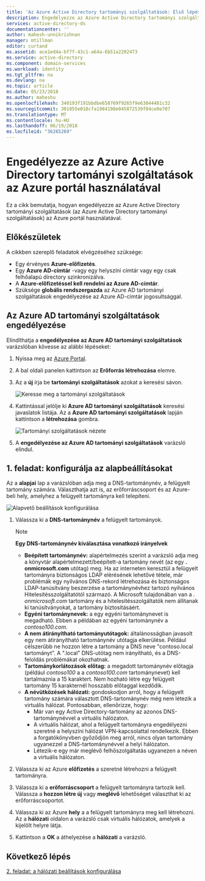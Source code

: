 ```yaml
---
title: 'Az Azure Active Directory tartományi szolgáltatások: Első lépések |} Microsoft Docs'
description: Engedélyezze az Azure Active Directory tartományi szolgáltatások az Azure portál használatával
services: active-directory-ds
documentationcenter: ''
author: mahesh-unnikrishnan
manager: mtillman
editor: curtand
ms.assetid: ace1ed4a-bf7f-43c1-a64a-6b51a2202473
ms.service: active-directory
ms.component: domain-services
ms.workload: identity
ms.tgt_pltfrm: na
ms.devlang: na
ms.topic: article
ms.date: 05/23/2018
ms.author: maheshu
ms.openlocfilehash: 340193f191bbdbe658769f9265f9e63844481c32
ms.sourcegitcommit: 301855e018cfa1984198e045872539f04ce0e707
ms.translationtype: MT
ms.contentlocale: hu-HU
ms.lasthandoff: 06/19/2018
ms.locfileid: "36265269"
---
```

# <a name="enable-azure-active-directory-domain-services-using-the-azure-portal"></a>Engedélyezze az Azure Active Directory tartományi szolgáltatások az Azure portál használatával
Ez a cikk bemutatja, hogyan engedélyezze az Azure Active Directory tartományi szolgáltatások (az Azure Active Directory tartományi szolgáltatások) az Azure portál használatával.


## <a name="before-you-begin"></a>Előkészületek
A cikkben szereplő feladatok elvégzéséhez szüksége:

* Egy érvényes **Azure-előfizetés**.
* Egy **Azure AD-címtár** -vagy egy helyszíni címtár vagy egy csak felhőalapú directory szinkronizálva.
* A **Azure-előfizetéssel kell rendelni az Azure AD-címtár**.
* Szüksége **globális rendszergazda** az Azure AD tartományi szolgáltatások engedélyezése az Azure AD-címtár jogosultsággal.


## <a name="enable-azure-ad-domain-services"></a>Az Azure AD tartományi szolgáltatások engedélyezése

Elindíthatja a **engedélyezése az Azure AD tartományi szolgáltatások** varázslóban kövesse az alábbi lépéseket:

1. Nyissa meg az [Azure Portal](https://portal.azure.com).
2. A bal oldali panelen kattintson az **Erőforrás létrehozása** elemre.
3. Az a **új** írja be **tartományi szolgáltatások** azokat a keresési sávon.

    ![Keresse meg a tartományi szolgáltatások](./media/getting-started/search-domain-services.png)

4. Kattintással jelölje ki **Azure AD tartományi szolgáltatások** keresési javaslatok listája. Az a **Azure AD tartományi szolgáltatások** lapján kattintson a **létrehozása** gombra.

    ![Tartományi szolgáltatások nézete](./media/getting-started/domain-services-blade.png)

5. A **engedélyezése az Azure AD tartományi szolgáltatások** varázsló elindul.


## <a name="task-1-configure-basic-settings"></a>1. feladat: konfigurálja az alapbeállításokat
Az a **alapjai** lap a varázslóban adja meg a DNS-tartománynév, a felügyelt tartomány számára. Választhatja azt is, az erőforráscsoport és az Azure-beli hely, amelyhez a felügyelt tartományra kell telepíteni.

![Alapvető beállítások konfigurálása](./media/getting-started/domain-services-blade-basics.png)

1. Válassza ki a **DNS-tartománynév** a felügyelt tartományok.

   > [!NOTE]
   > **Egy DNS-tartománynév kiválasztása vonatkozó irányelvek**
   > * **Beépített tartománynév:** alapértelmezés szerint a varázsló adja meg a könyvtár alapértelmezett/beépített-a tartomány nevét (az egy **. onmicrosoft.com** utótag) meg. Ha az interneten keresztül a felügyelt tartományra biztonságos LDAP elérésének lehetővé tétele, már problémák egy nyilvános DNS-rekord létrehozása és biztonságos LDAP-tanúsítvány beszerzése a tartománynévhez tartozó nyilvános Hitelesítésszolgáltatótól származó. A Microsoft tulajdonában van a *. onmicrosoft.com* tartomány és a hitelesítésszolgáltatók nem állítanak ki tanúsítványokat, a tartomány biztosításáért.
   * **Egyéni tartománynevek:** a egy egyéni tartománynevet is megadható. Ebben a példában az egyéni tartománynév a *contoso100.com*.
   * **A nem átirányítható tartományutótagok:** általánosságban javasolt egy nem átirányítható tartománynév utótagja elkerülése. Például célszerűbb ne hozzon létre a tartomány a DNS neve "contoso.local tartományt". A ".local" DNS-utótag nem irányítható, és a DNS-feloldás problémákat okozhatnak.
   * **Tartománykorlátozások előtag:** a megadott tartománynév előtagja (például *contoso100* a a *contoso100.com* tartománynevet) kell tartalmaznia a 15 karaktert. Nem hozható létre egy felügyelt tartomány 15 karakternél hosszabb előtaggal kezdődik.
   * **A névütközések hálózati:** gondoskodjon arról, hogy a felügyelt tartomány számára választott DNS-tartománynév még nem létezik a virtuális hálózat. Pontosabban, ellenőrizze, hogy:
       * Már van egy Active Directory-tartomány az azonos DNS-tartománynévvel a virtuális hálózaton.
       * A virtuális hálózat, ahol a felügyelt tartományra engedélyezni szeretné a helyszíni hálózat VPN-kapcsolattal rendelkezik. Ebben a forgatókönyvben győződjön meg arról, nincs olyan tartomány ugyanezzel a DNS-tartománynévvel a helyi hálózaton.
       * Létezik-e egy már meglévő felhőszolgáltatás ugyanezen a néven a virtuális hálózaton.
    >

2. Válassza ki az Azure **előfizetés** a szeretné létrehozni a felügyelt tartományra.

3. Válassza ki a **erőforráscsoport** a felügyelt tartományra tartozik kell. Válassza a **hozzon létre új** vagy **meglévő** lehetőséget választhat ki az erőforráscsoportot.

4. Válassza ki az Azure **hely** a a felügyelt tartományra meg kell létrehozni. Az a **hálózati** oldalon a varázsló csak virtuális hálózatok, amelyek a kijelölt helyre látja.

5. Kattintson a **OK** a áthelyezése a **hálózati** a varázsló.


## <a name="next-step"></a>Következő lépés
[2. feladat: a hálózati beállítások konfigurálása](active-directory-ds-getting-started-network.md)
